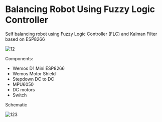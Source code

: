 # Balancing Robot Using Fuzzy Logic Controller
Self balancing robot using Fuzzy Logic Controller (FLC) and Kalman Filter based on ESP8266

![12](https://user-images.githubusercontent.com/93894711/208308761-a14dcceb-9bbe-43c7-ae88-9218675e3616.png)

Components:
 - Wemos D1 Mini ESP8266
 - Wemos Motor Shield
 - Stepdown DC to DC
 - MPU6050
 - DC motors
 - Switch

Schematic

![123](https://user-images.githubusercontent.com/93894711/208310688-bfbb1505-9940-4f61-8e86-a9296872b3fc.jpg)

